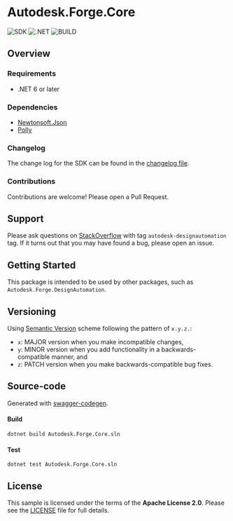 # Autodesk.Forge.Core

![SDK](https://img.shields.io/badge/SDK-3.0.0-lightgree.svg)
![.NET](https://img.shields.io/badge/.NET%20-6.0-blue.svg)
![BUILD](https://github.com/Autodesk-Forge/forge-api-dotnet-core/workflows/.NET%20Core/badge.svg?branch=main)

## Overview

### Requirements

- .NET 6 or later

### Dependencies

- [Newtonsoft.Json](https://github.com/JamesNK/Newtonsoft.Json)
- [Polly](https://github.com/App-vNext/Polly)

### Changelog

The change log for the SDK can be found in the [changelog file](CHANGELOG.md).

### Contributions

Contributions are welcome! Please open a Pull Request.

## Support

Please ask questions on [StackOverflow](https://stackoverflow.com/questions/ask?tags=autodesk-forge,csharp) with tag `autodesk-designautomation` tag. If it turns out that you may have found a bug, please open an issue.

## Getting Started

This package is intended to be used by other packages, such as `Autodesk.Forge.DesignAutomation`.

## Versioning

Using [Semantic Version](https://semver.org/) scheme following the pattern of `x.y.z.`:

- `x`: MAJOR version when you make incompatible changes,
- `y`: MINOR version when you add functionality in a backwards-compatible manner, and
- `z`: PATCH version when you make backwards-compatible bug fixes.


## Source-code

Generated with [swagger-codegen](https://github.com/swagger-api/swagger-codegen).

#### Build
```
dotnet build Autodesk.Forge.Core.sln
```

#### Test
```
dotnet test Autodesk.Forge.Core.sln
```

## License

This sample is licensed under the terms of the **Apache License 2.0**. Please see the [LICENSE](LICENSE) file for full details.